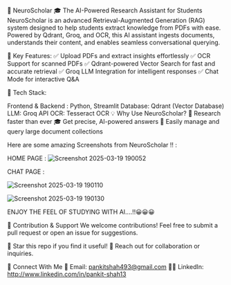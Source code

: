🧠 NeuroScholar 🎓
The AI-Powered Research Assistant for Students
NeuroScholar is an advanced Retrieval-Augmented Generation (RAG) system designed to help students extract knowledge from PDFs with ease. Powered by Qdrant, Groq, and OCR, this AI assistant ingests documents, understands their content, and enables seamless conversational querying.

🚀 Key Features:
✅ Upload PDFs and extract insights effortlessly
✅ OCR Support for scanned PDFs
✅ Qdrant-powered Vector Search for fast and accurate retrieval
✅ Groq LLM Integration for intelligent responses
✅ Chat Mode for interactive Q&A

🔧 Tech Stack:

Frontend & Backend : Python, Streamlit
Database: Qdrant (Vector Database)
LLM: Groq API
OCR: Tesseract OCR
💡 Why Use NeuroScholar?
📖 Research faster than ever
🎓 Get precise, AI-powered answers
📂 Easily manage and query large document collections

Here are some amazing Screenshots from NeuroScholar !! :


HOME PAGE : 
![Screenshot 2025-03-19 190052](https://github.com/user-attachments/assets/d3e751a3-613f-4cc9-a517-274d26b8b1bd)


CHAT PAGE : 

![Screenshot 2025-03-19 190110](https://github.com/user-attachments/assets/8aeb573b-4567-4154-8678-5e520d49d8cf)


![Screenshot 2025-03-19 190130](https://github.com/user-attachments/assets/72082d44-d0c0-4391-a45c-ce63ed41b674)



ENJOY THE FEEL OF STUDYING WITH AI....!!😀😀😀 



📌 Contribution & Support
We welcome contributions! Feel free to submit a pull request or open an issue for suggestions.

🌟 Star this repo if you find it useful!
💬 Reach out for collaboration or inquiries.


🔗 Connect With Me
📧 Email: pankitshah493@gmail.com 
👨‍💻 LinkedIn: http://www.linkedin.com/in/pankit-shah13
